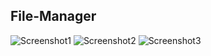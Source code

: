 ## File-Manager

![Screenshot1](https://user-images.githubusercontent.com/50993333/81531249-99dcd800-9377-11ea-90d9-089afa75b17d.jpg)
![Screenshot2](https://user-images.githubusercontent.com/50993333/81531272-a7925d80-9377-11ea-869a-4b332d344d09.jpg)
![Screenshot3](https://user-images.githubusercontent.com/50993333/81531294-b11bc580-9377-11ea-8047-9314747d6ae8.jpg)

